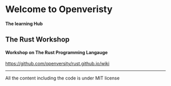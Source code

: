 # Welcome to Openveristy 
#### The learning Hub

## The Rust Workshop
#### Workshop on The Rust Programming Langauge
https://github.com/openversity/rust.github.io/wiki

***
All the content including the code is under MIT license
